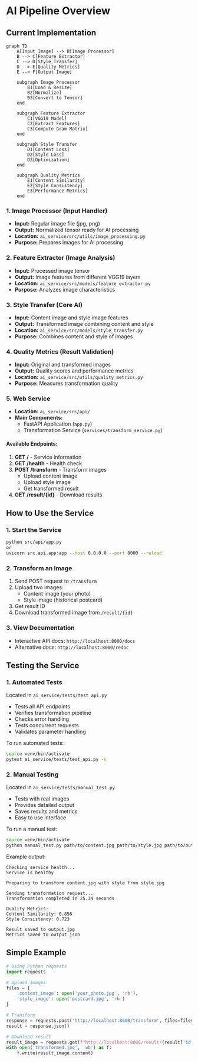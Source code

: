 # AI Pipeline Overview

## Current Implementation

```mermaid
graph TD
    A[Input Image] --> B[Image Processor]
    B --> C[Feature Extractor]
    C --> D[Style Transfer]
    D --> E[Quality Metrics]
    E --> F[Output Image]

    subgraph Image Processor
        B1[Load & Resize]
        B2[Normalize]
        B3[Convert to Tensor]
    end

    subgraph Feature Extractor
        C1[VGG19 Model]
        C2[Extract Features]
        C3[Compute Gram Matrix]
    end

    subgraph Style Transfer
        D1[Content Loss]
        D2[Style Loss]
        D3[Optimization]
    end

    subgraph Quality Metrics
        E1[Content Similarity]
        E2[Style Consistency]
        E3[Performance Metrics]
    end
```

### 1. Image Processor (Input Handler)
- **Input:** Regular image file (jpg, png)
- **Output:** Normalized tensor ready for AI processing
- **Location:** `ai_service/src/utils/image_processing.py`
- **Purpose:** Prepares images for AI processing

### 2. Feature Extractor (Image Analysis)
- **Input:** Processed image tensor
- **Output:** Image features from different VGG19 layers
- **Location:** `ai_service/src/models/feature_extractor.py`
- **Purpose:** Analyzes image characteristics

### 3. Style Transfer (Core AI)
- **Input:** Content image and style image features
- **Output:** Transformed image combining content and style
- **Location:** `ai_service/src/models/style_transfer.py`
- **Purpose:** Combines content and style of images

### 4. Quality Metrics (Result Validation)
- **Input:** Original and transformed images
- **Output:** Quality scores and performance metrics
- **Location:** `ai_service/src/utils/quality_metrics.py`
- **Purpose:** Measures transformation quality

### 5. Web Service
- **Location:** `ai_service/src/api/`
- **Main Components:**
  - FastAPI Application (`app.py`)
  - Transformation Service (`services/transform_service.py`)

#### Available Endpoints:
1. **GET /** - Service information
2. **GET /health** - Health check
3. **POST /transform** - Transform images
   - Upload content image
   - Upload style image
   - Get transformed result
4. **GET /result/{id}** - Download results

## How to Use the Service

### 1. Start the Service
```bash
python src/api/app.py
or
uvicorn src.api.app:app --host 0.0.0.0 --port 8000 --reload
```

### 2. Transform an Image
1. Send POST request to `/transform`
2. Upload two images:
   - Content image (your photo)
   - Style image (historical postcard)
3. Get result ID
4. Download transformed image from `/result/{id}`

### 3. View Documentation
- Interactive API docs: `http://localhost:8000/docs`
- Alternative docs: `http://localhost:8000/redoc`

## Testing the Service

### 1. Automated Tests
Located in `ai_service/tests/test_api.py`
- Tests all API endpoints
- Verifies transformation pipeline
- Checks error handling
- Tests concurrent requests
- Validates parameter handling

To run automated tests:
```bash
source venv/bin/activate
pytest ai_service/tests/test_api.py -v
```

### 2. Manual Testing
Located in `ai_service/tests/manual_test.py`
- Tests with real images
- Provides detailed output
- Saves results and metrics
- Easy to use interface

To run a manual test:
```bash
source venv/bin/activate
python manual_test.py path/to/content.jpg path/to/style.jpg path/to/output.jpg
```

Example output:
```
Checking service health...
Service is healthy

Preparing to transform content.jpg with style from style.jpg

Sending transformation request...
Transformation completed in 25.34 seconds

Quality Metrics:
Content Similarity: 0.856
Style Consistency: 0.723

Result saved to output.jpg
Metrics saved to output.json
```

## Simple Example
```python
# Using Python requests
import requests

# Upload images
files = {
    'content_image': open('your_photo.jpg', 'rb'),
    'style_image': open('postcard.jpg', 'rb')
}

# Transform
response = requests.post('http://localhost:8000/transform', files=files)
result = response.json()

# Download result
result_image = requests.get(f"http://localhost:8000/result/{result['id']}")
with open('transformed.jpg', 'wb') as f:
    f.write(result_image.content)
```
